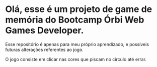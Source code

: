 # Olá, esse é um projeto de game de memória do Bootcamp Órbi Web Games Developer.

Esse repositório é apenas para meu próprio aprendizado, e possíveis futuras alterações referentes ao jogo.

O jogo consiste em clicar nas cores que piscam no circulo até errar.
